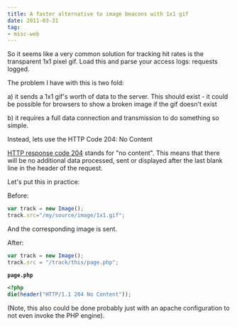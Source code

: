 ```yaml
---
title: A faster alternative to image beacons with 1x1 gif
date: 2011-03-31
tag:
- misc-web
---
```

So it seems like a very common solution for tracking hit rates is the transparent 1x1 pixel gif.  Load this and parse your access logs: requests logged.

<!--more-->

The problem I have with this is two fold:

a) it sends a 1x1 gif's worth of data to the server.  This should exist - it could be possible for browsers to show a broken image if the gif doesn't exist

b) it requires a full data connection and transmission to do something so simple.

Instead, lets use the HTTP Code 204: No Content

[HTTP response code 204](http://www.w3.org/Protocols/rfc2616/rfc2616-sec10.html#sec10.2.5) stands for "no content".  This means that there will be no additional data processed, sent or displayed after the last blank line in the header of the request.

Let's put this in practice:

Before:

```javascript
var track = new Image();
track.src="/my/source/image/1x1.gif";
```

And the corresponding image is sent.

After:

```javascript
var track = new Image();
track.src = "/track/this/page.php";
```

**`page.php`**
```php
<?php
die(header("HTTP/1.1 204 No Content"));
```

(Note, this also could be done probably just with an apache configuration to not even invoke the PHP engine).
